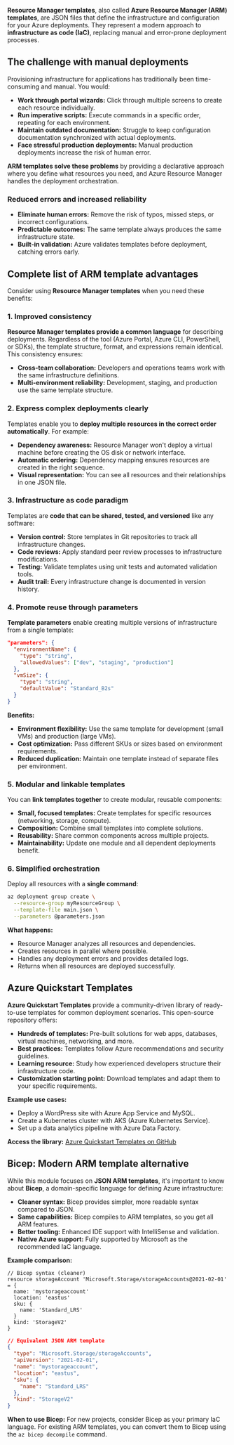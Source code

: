 **Resource Manager templates**, also called **Azure Resource Manager (ARM) templates**, are JSON files that define the infrastructure and configuration for your Azure deployments. They represent a modern approach to **infrastructure as code (IaC)**, replacing manual and error-prone deployment processes.

## The challenge with manual deployments

Provisioning infrastructure for applications has traditionally been time-consuming and manual. You would:

- **Work through portal wizards:** Click through multiple screens to create each resource individually.
- **Run imperative scripts:** Execute commands in a specific order, repeating for each environment.
- **Maintain outdated documentation:** Struggle to keep configuration documentation synchronized with actual deployments.
- **Face stressful production deployments:** Manual production deployments increase the risk of human error.

**ARM templates solve these problems** by providing a declarative approach where you define what resources you need, and Azure Resource Manager handles the deployment orchestration.

### Reduced errors and increased reliability

- **Eliminate human errors:** Remove the risk of typos, missed steps, or incorrect configurations.
- **Predictable outcomes:** The same template always produces the same infrastructure state.
- **Built-in validation:** Azure validates templates before deployment, catching errors early.

## Complete list of ARM template advantages

Consider using **Resource Manager templates** when you need these benefits:

### 1. Improved consistency

**Resource Manager templates provide a common language** for describing deployments. Regardless of the tool (Azure Portal, Azure CLI, PowerShell, or SDKs), the template structure, format, and expressions remain identical. This consistency ensures:

- **Cross-team collaboration:** Developers and operations teams work with the same infrastructure definitions.
- **Multi-environment reliability:** Development, staging, and production use the same template structure.

### 2. Express complex deployments clearly

Templates enable you to **deploy multiple resources in the correct order automatically**. For example:

- **Dependency awareness:** Resource Manager won't deploy a virtual machine before creating the OS disk or network interface.
- **Automatic ordering:** Dependency mapping ensures resources are created in the right sequence.
- **Visual representation:** You can see all resources and their relationships in one JSON file.

### 3. Infrastructure as code paradigm

Templates are **code that can be shared, tested, and versioned** like any software:

- **Version control:** Store templates in Git repositories to track all infrastructure changes.
- **Code reviews:** Apply standard peer review processes to infrastructure modifications.
- **Testing:** Validate templates using unit tests and automated validation tools.
- **Audit trail:** Every infrastructure change is documented in version history.

### 4. Promote reuse through parameters

**Template parameters** enable creating multiple versions of infrastructure from a single template:

```json
"parameters": {
  "environmentName": {
    "type": "string",
    "allowedValues": ["dev", "staging", "production"]
  },
  "vmSize": {
    "type": "string",
    "defaultValue": "Standard_B2s"
  }
}
```

**Benefits:**

- **Environment flexibility:** Use the same template for development (small VMs) and production (large VMs).
- **Cost optimization:** Pass different SKUs or sizes based on environment requirements.
- **Reduced duplication:** Maintain one template instead of separate files per environment.

### 5. Modular and linkable templates

You can **link templates together** to create modular, reusable components:

- **Small, focused templates:** Create templates for specific resources (networking, storage, compute).
- **Composition:** Combine small templates into complete solutions.
- **Reusability:** Share common components across multiple projects.
- **Maintainability:** Update one module and all dependent deployments benefit.

### 6. Simplified orchestration

Deploy all resources with a **single command**:

```bash
az deployment group create \
  --resource-group myResourceGroup \
  --template-file main.json \
  --parameters @parameters.json
```

**What happens:**

- Resource Manager analyzes all resources and dependencies.
- Creates resources in parallel where possible.
- Handles any deployment errors and provides detailed logs.
- Returns when all resources are deployed successfully.

## Azure Quickstart Templates

**Azure Quickstart Templates** provide a community-driven library of ready-to-use templates for common deployment scenarios. This open-source repository offers:

- **Hundreds of templates:** Pre-built solutions for web apps, databases, virtual machines, networking, and more.
- **Best practices:** Templates follow Azure recommendations and security guidelines.
- **Learning resource:** Study how experienced developers structure their infrastructure code.
- **Customization starting point:** Download templates and adapt them to your specific requirements.

**Example use cases:**

- Deploy a WordPress site with Azure App Service and MySQL.
- Create a Kubernetes cluster with AKS (Azure Kubernetes Service).
- Set up a data analytics pipeline with Azure Data Factory.

**Access the library:** [Azure Quickstart Templates on GitHub](https://github.com/Azure/azure-quickstart-templates)

## Bicep: Modern ARM template alternative

While this module focuses on **JSON ARM templates**, it's important to know about **Bicep**, a domain-specific language for defining Azure infrastructure:

- **Cleaner syntax:** Bicep provides simpler, more readable syntax compared to JSON.
- **Same capabilities:** Bicep compiles to ARM templates, so you get all ARM features.
- **Better tooling:** Enhanced IDE support with IntelliSense and validation.
- **Native Azure support:** Fully supported by Microsoft as the recommended IaC language.

**Example comparison:**

```bicep
// Bicep syntax (cleaner)
resource storageAccount 'Microsoft.Storage/storageAccounts@2021-02-01' = {
  name: 'mystorageaccount'
  location: 'eastus'
  sku: {
    name: 'Standard_LRS'
  }
  kind: 'StorageV2'
}
```

```json
// Equivalent JSON ARM template
{
  "type": "Microsoft.Storage/storageAccounts",
  "apiVersion": "2021-02-01",
  "name": "mystorageaccount",
  "location": "eastus",
  "sku": {
    "name": "Standard_LRS"
  },
  "kind": "StorageV2"
}
```

**When to use Bicep:** For new projects, consider Bicep as your primary IaC language. For existing ARM templates, you can convert them to Bicep using the `az bicep decompile` command.
